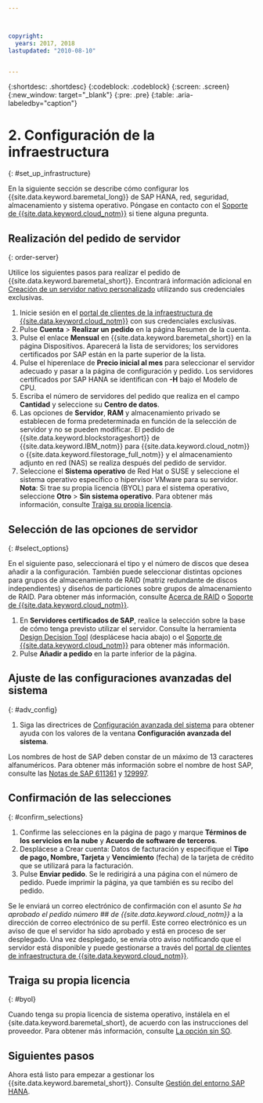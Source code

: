 ```yaml
---



copyright:
  years: 2017, 2018
lastupdated: "2010-08-10"


---
```


{:shortdesc: .shortdesc}
{:codeblock: .codeblock}
{:screen: .screen}
{:new_window: target="_blank"}
{:pre: .pre}
{:table: .aria-labeledby="caption"}

# 2. Configuración de la infraestructura
{: #set_up_infrastructure}

En la siguiente sección se describe cómo configurar los {{site.data.keyword.baremetal_long}} de SAP HANA, red, seguridad, almacenamiento y sistema operativo. Póngase en contacto con el [Soporte de {{site.data.keyword.cloud_notm}}](https://console.bluemix.net/docs/get-support/howtogetsupport.html#getting-customer-support) si tiene alguna pregunta.

## Realización del pedido de servidor
{: order-server}

Utilice los siguientes pasos para realizar el pedido de {{site.data.keyword.baremetal_short}}. Encontrará información adicional en [Creación de un servidor nativo personalizado](https://console.bluemix.net/docs/bare-metal/baremetal-provision.html#building-a-custom-bare-metal-server) utilizando sus credenciales exclusivas.

1. Inicie sesión en el [portal de clientes de la infraestructura de {{site.data.keyword.cloud_notm}}](https://control.softlayer.com) con sus credenciales exclusivas.
2. Pulse **Cuenta** > **Realizar un pedido** en la página Resumen de la cuenta.
3. Pulse el enlace **Mensual** en {{site.data.keyword.baremetal_short}} en la página Dispositivos. Aparecerá la lista de servidores; los servidores certificados por SAP están en la parte superior de la lista.
4. Pulse el hiperenlace de **Precio inicial al mes** para seleccionar el servidor adecuado y pasar a la página de configuración y pedido. Los servidores certificados por SAP HANA se identifican con **-H** bajo el Modelo de CPU.  
5. Escriba el número de servidores del pedido que realiza en el campo **Cantidad** y seleccione su **Centro de datos**.
6. Las opciones de **Servidor**, **RAM** y almacenamiento privado se establecen de forma predeterminada en función de la selección de servidor y no se pueden modificar. El pedido de {{site.data.keyword.blockstorageshort}} de {{site.data.keyword.IBM_notm}} para {{site.data.keyword.cloud_notm}} o {{site.data.keyword.filestorage_full_notm}} y el almacenamiento adjunto en red (NAS) se realiza después del pedido de servidor.
7. Seleccione el **Sistema operativo** de Red Hat o SUSE y seleccione el sistema operativo específico o hipervisor VMware para su servidor. **Nota**: Si trae su propia licencia (BYOL) para el sistema operativo, seleccione **Otro** > **Sin sistema operativo**. Para obtener más información, consulte [Traiga su propia licencia](#byol).

## Selección de las opciones de servidor
{: #select_options}

En el siguiente paso, seleccionará el tipo y el número de discos que desea añadir a la configuración. También puede seleccionar distintas opciones para grupos de almacenamiento de RAID (matriz redundante de discos independientes) y diseños de particiones sobre grupos de almacenamiento de RAID. Para obtener más información, consulte [Acerca de RAID](https://console.bluemix.net/docs/bare-metal/what-raid.html#about-raid) o [Soporte de {{site.data.keyword.cloud_notm}}](https://console.bluemix.net/docs/get-support/howtogetsupport.html#getting-customer-support).

1. En **Servidores certificados de SAP**, realice la selección sobre la base de cómo tenga previsto utilizar el servidor. Consulte la herramienta [Design Decision Tool](https://github.com/ibm-cloud-architecture/infrastructure-design-decision-tool) (desplácese hacia abajo) o el [Soporte de {{site.data.keyword.cloud_notm}}](https://console.bluemix.net/docs/get-support/howtogetsupport.html#getting-customer-support) para obtener más información.
2. Pulse **Añadir a pedido** en la parte inferior de la página.

## Ajuste de las configuraciones avanzadas del sistema
{: #adv_config}

1. Siga las directrices de [Configuración avanzada del sistema](https://console.bluemix.net/docs/bare-metal/baremetal-provision.html#advanced-server-configuration-options) para obtener ayuda con los valores de la ventana **Configuración avanzada del sistema**.

Los nombres de host de SAP deben constar de un máximo de 13 caracteres alfanuméricos. Para obtener más información sobre el nombre de host SAP, consulte las [Notas de SAP 611361](https://launchpad.support.sap.com/#/611361) y [129997](https://launchpad.support.sap.com/#/129997). 

## Confirmación de las selecciones
{: #confirm_selections}

1. Confirme las selecciones en la página de pago y marque **Términos de los servicios en la nube** y **Acuerdo de software de terceros**.
2. Desplácese a Crear cuenta: Datos de facturación y especifique el **Tipo de pago, Nombre, Tarjeta** y **Vencimiento** (fecha) de la tarjeta de crédito que se utilizará para la facturación.
3. Pulse **Enviar pedido**. Se le redirigirá a una página con el número de pedido. Puede imprimir la página, ya que también es su recibo del pedido.

Se le enviará un correo electrónico de confirmación con el asunto _Se ha aprobado el pedido número ## de {{site.data.keyword.cloud_notm}}_ a la dirección de correo electrónico de su perfil. Este correo electrónico es un aviso de que el servidor ha sido aprobado y está en proceso de ser desplegado. Una vez desplegado, se envía otro aviso notificando que el servidor está disponible y puede gestionarse a través del [portal de clientes de infraestructura de {{site.data.keyword.cloud_notm}}](https://control.softlayer.com).

## Traiga su propia licencia
{: #byol}

Cuando tenga su propia licencia de sistema operativo, instálela en el {site.data.keyword.baremetal_short}, de acuerdo con las instrucciones del proveedor. Para obtener más información, consulte [La opción sin SO](https://console.bluemix.net/docs/bare-metal/introduction-no-os.html#how-to-install-an-operating-system-on-a-no-os-server-).

## Siguientes pasos

Ahora está listo para empezar a gestionar los {{site.data.keyword.baremetal_short}}. Consulte [Gestión del entorno SAP HANA](/docs/infrastructure/sap-hana/hana-manage-environment.html).

